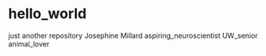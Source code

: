 # hello_world
just another repository
Josephine Millard
aspiring_neuroscientist
UW_senior 
animal_lover

